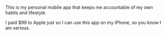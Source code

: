 This is my personal mobile app that keeps me accountable of my own habits and lifestyle.

I paid $99 to Apple just so I can use this app on my iPhone, so you know I am serious.

